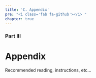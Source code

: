 ```yaml
---
title: 'C. Appendix'
pre: "<i class='fab fa-github'></i> "
chapter: true
---
```


### Part III

# Appendix

Recommended reading, instructions, etc...

